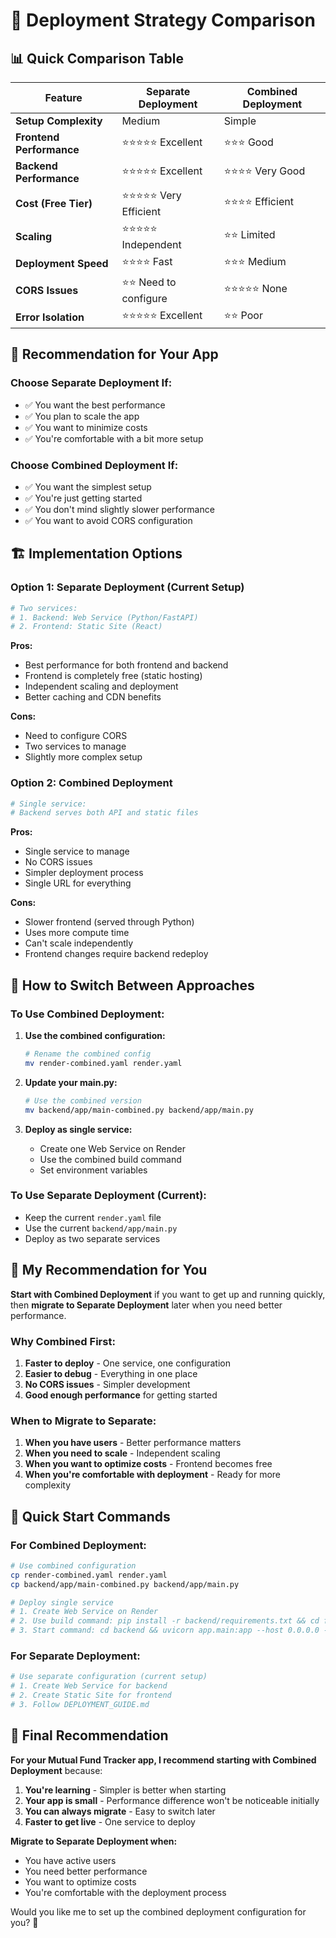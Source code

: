 # 🚀 Deployment Strategy Comparison

## 📊 **Quick Comparison Table**

| Feature | Separate Deployment | Combined Deployment |
|---------|-------------------|-------------------|
| **Setup Complexity** | Medium | Simple |
| **Frontend Performance** | ⭐⭐⭐⭐⭐ Excellent | ⭐⭐⭐ Good |
| **Backend Performance** | ⭐⭐⭐⭐⭐ Excellent | ⭐⭐⭐⭐ Very Good |
| **Cost (Free Tier)** | ⭐⭐⭐⭐⭐ Very Efficient | ⭐⭐⭐⭐ Efficient |
| **Scaling** | ⭐⭐⭐⭐⭐ Independent | ⭐⭐ Limited |
| **Deployment Speed** | ⭐⭐⭐⭐ Fast | ⭐⭐⭐ Medium |
| **CORS Issues** | ⭐⭐ Need to configure | ⭐⭐⭐⭐⭐ None |
| **Error Isolation** | ⭐⭐⭐⭐⭐ Excellent | ⭐⭐ Poor |

## 🎯 **Recommendation for Your App**

### **Choose Separate Deployment If:**
- ✅ You want the best performance
- ✅ You plan to scale the app
- ✅ You want to minimize costs
- ✅ You're comfortable with a bit more setup

### **Choose Combined Deployment If:**
- ✅ You want the simplest setup
- ✅ You're just getting started
- ✅ You don't mind slightly slower performance
- ✅ You want to avoid CORS configuration

## 🏗️ **Implementation Options**

### **Option 1: Separate Deployment (Current Setup)**
```yaml
# Two services:
# 1. Backend: Web Service (Python/FastAPI)
# 2. Frontend: Static Site (React)
```

**Pros:**
- Best performance for both frontend and backend
- Frontend is completely free (static hosting)
- Independent scaling and deployment
- Better caching and CDN benefits

**Cons:**
- Need to configure CORS
- Two services to manage
- Slightly more complex setup

### **Option 2: Combined Deployment**
```yaml
# Single service:
# Backend serves both API and static files
```

**Pros:**
- Single service to manage
- No CORS issues
- Simpler deployment process
- Single URL for everything

**Cons:**
- Slower frontend (served through Python)
- Uses more compute time
- Can't scale independently
- Frontend changes require backend redeploy

## 🔄 **How to Switch Between Approaches**

### **To Use Combined Deployment:**

1. **Use the combined configuration:**
   ```bash
   # Rename the combined config
   mv render-combined.yaml render.yaml
   ```

2. **Update your main.py:**
   ```bash
   # Use the combined version
   mv backend/app/main-combined.py backend/app/main.py
   ```

3. **Deploy as single service:**
   - Create one Web Service on Render
   - Use the combined build command
   - Set environment variables

### **To Use Separate Deployment (Current):**
- Keep the current `render.yaml` file
- Use the current `backend/app/main.py`
- Deploy as two separate services

## 🎯 **My Recommendation for You**

**Start with Combined Deployment** if you want to get up and running quickly, then **migrate to Separate Deployment** later when you need better performance.

### **Why Combined First:**
1. **Faster to deploy** - One service, one configuration
2. **Easier to debug** - Everything in one place
3. **No CORS issues** - Simpler development
4. **Good enough performance** for getting started

### **When to Migrate to Separate:**
1. **When you have users** - Better performance matters
2. **When you need to scale** - Independent scaling
3. **When you want to optimize costs** - Frontend becomes free
4. **When you're comfortable with deployment** - Ready for more complexity

## 🚀 **Quick Start Commands**

### **For Combined Deployment:**
```bash
# Use combined configuration
cp render-combined.yaml render.yaml
cp backend/app/main-combined.py backend/app/main.py

# Deploy single service
# 1. Create Web Service on Render
# 2. Use build command: pip install -r backend/requirements.txt && cd frontend && npm install && npm run build && mkdir -p backend/static && cp -r frontend/dist/* backend/static/
# 3. Start command: cd backend && uvicorn app.main:app --host 0.0.0.0 --port $PORT
```

### **For Separate Deployment:**
```bash
# Use separate configuration (current setup)
# 1. Create Web Service for backend
# 2. Create Static Site for frontend
# 3. Follow DEPLOYMENT_GUIDE.md
```

## 🎉 **Final Recommendation**

**For your Mutual Fund Tracker app, I recommend starting with Combined Deployment** because:

1. **You're learning** - Simpler is better when starting
2. **Your app is small** - Performance difference won't be noticeable initially
3. **You can always migrate** - Easy to switch later
4. **Faster to get live** - One service to deploy

**Migrate to Separate Deployment when:**
- You have active users
- You need better performance
- You want to optimize costs
- You're comfortable with the deployment process

Would you like me to set up the combined deployment configuration for you? 🚀
